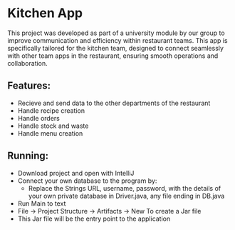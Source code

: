# Kitchen App
This project was developed as part of a university module by our group to improve communication and efficiency within restaurant teams. This app is specifically tailored for the kitchen team, designed to connect seamlessly with other team apps in the restaurant, ensuring smooth operations and collaboration.
## Features:
 - Recieve and send data to the other departments of the restaurant
 - Handle recipe creation
 - Handle orders
 - Handle stock and waste
 - Handle menu creation

## Running:
 - Download project and open with IntelliJ
 - Connect your own database to the program by:
   - Replace the Strings URL, username, password, with the details of your own private database in Driver.java, any file ending in DB.java
 - Run Main to text
 - File -> Project Structure -> Artifacts -> New To create a Jar file
 - This Jar file will be the entry point to the application
